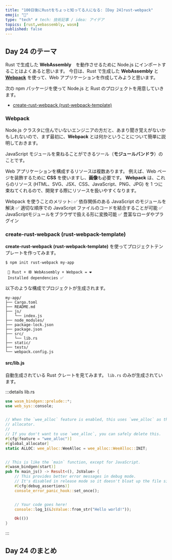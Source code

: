 ```yaml
---
title: "100日後にRustをちょっと知ってる人になる: [Day 24]rust-webpack"
emoji: "🦀"
type: "tech" # tech: 技術記事 / idea: アイデア
topics: [rust,webassembly, wasm]
published: false
---
```

## Day 24 のテーマ

Rust で生成した **WebAssembly**　を動作させるために Node.js にインポートすることはよくあると思います。
今日は、Rust で生成した **WebAssembly** と **[Webpack](https://webpack.js.org/)** を使って、Web アプリケーションを作成してみようと思います。

次の npm パッケージを使って Node.js と Rust のプロジェクトを用意していきます。

- [create-rust-webpack (rust-webpack-template)](https://www.npmjs.com/package/create-rust-webpack)

### Webpack

Node.js クラスタに住んでいないエンジニアの方だと、あまり聞き覚えがないかもしれないので、まず最初に、**Webpack** とは何かということについて簡単に説明しておきます。

JavaScript モジュールを束ねることができるツール（**モジュールバンドラ**）のことです。

Web アプリケーションを構成するリソースは複数あります。 例えば、Web ページを装飾するために **CSS** を使いますし、**画像**も必要です。
**Webpack** は、これらのリソース (HTML、SVG、JSX、CSS、JavaScript、PNG、JPG) を 1 つに束ねてくれるので、開発する際にリソースを扱いやすくなります。

Webpack を使うことのメリット:
✅ 依存関係のある JavaScript のモジュールを解決
✅ 適切な順序での JavaScript ファイルのコードを結合することが可能
✅ JavaScriptモジュールをブラウザで扱える形に変換可能
✅ 豊富なローダやプラグイン

### create-rust-webpack (rust-webpack-template)

**create-rust-webpack (rust-webpack-template)** を使ってプロジェクトテンプレートを作ってみます。

```shell
$ npm init rust-webpack my-app

 🦀 Rust + 🕸 WebAssembly + Webpack = ❤️
 Installed dependencies ✅
```

以下のような構成でプロジェクトが生成されます。

```shell
my-app/
├── Cargo.toml
├── README.md
├── js/
│   └── index.js
├── node_modules/
├── package-lock.json
├── package.json
├── src/
│   └── lib.rs
├── static/
├── tests/
└── webpack.config.js
```

#### src/lib.js

自動生成されている Rust クレートを見てみます。
`lib.rs` のみが生成されています。

:::details lib.rs
```rust
use wasm_bindgen::prelude::*;
use web_sys::console;


// When the `wee_alloc` feature is enabled, this uses `wee_alloc` as the global
// allocator.
//
// If you don't want to use `wee_alloc`, you can safely delete this.
#[cfg(feature = "wee_alloc")]
#[global_allocator]
static ALLOC: wee_alloc::WeeAlloc = wee_alloc::WeeAlloc::INIT;


// This is like the `main` function, except for JavaScript.
#[wasm_bindgen(start)]
pub fn main_js() -> Result<(), JsValue> {
    // This provides better error messages in debug mode.
    // It's disabled in release mode so it doesn't bloat up the file size.
    #[cfg(debug_assertions)]
    console_error_panic_hook::set_once();


    // Your code goes here!
    console::log_1(&JsValue::from_str("Hello world!"));

    Ok(())
}
```
:::

## Day 24 のまとめ
